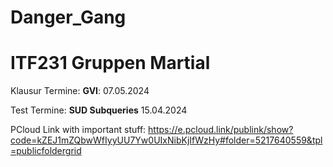  # Danger_Gang
<h1>ITF231 Gruppen Martial</h1>

Klausur Termine:
**GVI**: 07.05.2024


Test Termine:
**SUD Subqueries** 15.04.2024








PCloud Link with important stuff: https://e.pcloud.link/publink/show?code=kZEJ1mZQbwWfIyyUU7Yw0UIxNibKjIfWzHy#folder=5217640559&tpl=publicfoldergrid



